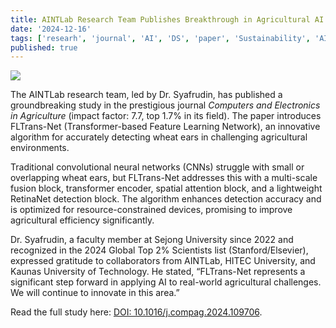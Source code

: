 ```yaml
---
title: AINTLab Research Team Publishes Breakthrough in Agricultural AI
date: '2024-12-16'
tags: ['researh', 'journal', 'AI', 'DS', 'paper', 'Sustainability', 'AINTLab', 'Agricultural AI']
published: true
---
```


<img src="/updates/compag2024.png"/><br/>

The AINTLab research team, led by Dr. Syafrudin, has published a groundbreaking study in the prestigious journal *Computers and Electronics in Agriculture* (impact factor: 7.7, top 1.7% in its field). The paper introduces FLTrans-Net (Transformer-based Feature Learning Network), an innovative algorithm for accurately detecting wheat ears in challenging agricultural environments.  

Traditional convolutional neural networks (CNNs) struggle with small or overlapping wheat ears, but FLTrans-Net addresses this with a multi-scale fusion block, transformer encoder, spatial attention block, and a lightweight RetinaNet detection block. The algorithm enhances detection accuracy and is optimized for resource-constrained devices, promising to improve agricultural efficiency significantly.  

Dr. Syafrudin, a faculty member at Sejong University since 2022 and recognized in the 2024 Global Top 2% Scientists list (Stanford/Elsevier), expressed gratitude to collaborators from AINTLab, HITEC University, and Kaunas University of Technology. He stated, “FLTrans-Net represents a significant step forward in applying AI to real-world agricultural challenges. We will continue to innovate in this area.”  

Read the full study here: [DOI: 10.1016/j.compag.2024.109706](https://doi.org/10.1016/j.compag.2024.109706).  